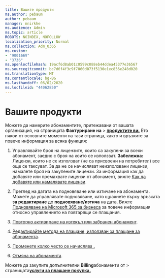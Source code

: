 ```yaml
---
title: Вашите продукти
ms.author: pebaum
author: pebaum
manager: mnirkhe
ms.audience: Admin
ms.topic: article
ROBOTS: NOINDEX, NOFOLLOW
localization_priority: Normal
ms.collection: Adm_O365
ms.custom:
- "9001669"
- "3736"
ms.openlocfilehash: 19acf6d8ab01c0599c088eb44ddea45377e36567
ms.sourcegitcommit: bc7d6f4f3c9f7060d073f5130e1ec856e248d020
ms.translationtype: MT
ms.contentlocale: bg-BG
ms.lasthandoff: 06/02/2020
ms.locfileid: "44062850"
---
```

# <a name="your-products"></a>Вашите продукти

Можете да намерите абонаментите, притежавани от вашата организация, на страницата **Фактуриране на**  >  **[продуктите ви.](https://go.microsoft.com/fwlink/p/?linkid=842054)** Ето някои от основните моменти на тази страница, както и връзките за повече информация за всяка функция:

1. Управлявайте броя на лицензите, които са закупени за всеки абонамент, заедно с броя на които се използват.  **Забележка:** Лицензи, които не се използват (не са присвоени на потребител) все още се таксуват.  За да не се начисляват неизползвани лицензи, намалете броя на закупените лицензи. За информация как да добавяте или премахвате лицензи от абонамент, вижте [Как да добавяте или намалявате лицензи](https://docs.microsoft.com/alchemyinsights/how-to-add-or-reduce-licenses).

2. Преглед на датата на подновяване или изтичане на абонамента.  Можете да управлявате подновяване, като щракнете върху връзката **за редактиране** до **подновяване/изтича** на дата.  Вижте [Подновяване на Microsoft 365 за бизнеса](https://go.microsoft.com/fwlink/?linkid=2119216) за повече информация относно управлението на повтарящи се плащания.

3. [Повторно активиране на изтекъл или забранен абонамент](https://go.microsoft.com/fwlink/?linkid=2117519).

4. [Редактирайте метода на плащане, използван за плащане за абонамента](https://go.microsoft.com/fwlink/?linkid=2117167).

5. [Променете колко често се начислява .](https://go.microsoft.com/fwlink/?linkid=2119112)

6. [Отмяна на абонамента](https://go.microsoft.com/fwlink/?linkid=2119113).

Можете да закупите допълнителни **Billing**абонаменти от  >  страницата[**услуги за плащане покупка.**](https://go.microsoft.com/fwlink/p/?linkid=868433)
